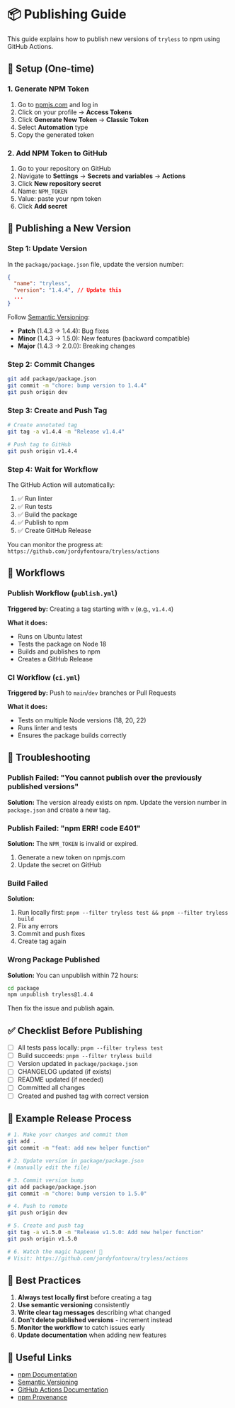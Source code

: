# 📦 Publishing Guide

This guide explains how to publish new versions of `tryless` to npm using GitHub Actions.

## 🔑 Setup (One-time)

### 1. Generate NPM Token

1. Go to [npmjs.com](https://www.npmjs.com/) and log in
2. Click on your profile → **Access Tokens**
3. Click **Generate New Token** → **Classic Token**
4. Select **Automation** type
5. Copy the generated token

### 2. Add NPM Token to GitHub

1. Go to your repository on GitHub
2. Navigate to **Settings** → **Secrets and variables** → **Actions**
3. Click **New repository secret**
4. Name: `NPM_TOKEN`
5. Value: paste your npm token
6. Click **Add secret**

## 🚀 Publishing a New Version

### Step 1: Update Version

In the `package/package.json` file, update the version number:

```json
{
  "name": "tryless",
  "version": "1.4.4", // Update this
  ...
}
```

Follow [Semantic Versioning](https://semver.org/):
- **Patch** (1.4.3 → 1.4.4): Bug fixes
- **Minor** (1.4.3 → 1.5.0): New features (backward compatible)
- **Major** (1.4.3 → 2.0.0): Breaking changes

### Step 2: Commit Changes

```bash
git add package/package.json
git commit -m "chore: bump version to 1.4.4"
git push origin dev
```

### Step 3: Create and Push Tag

```bash
# Create annotated tag
git tag -a v1.4.4 -m "Release v1.4.4"

# Push tag to GitHub
git push origin v1.4.4
```

### Step 4: Wait for Workflow

The GitHub Action will automatically:
1. ✅ Run linter
2. ✅ Run tests
3. ✅ Build the package
4. ✅ Publish to npm
5. ✅ Create GitHub Release

You can monitor the progress at:
`https://github.com/jordyfontoura/tryless/actions`

## 🔄 Workflows

### Publish Workflow (`publish.yml`)

**Triggered by:** Creating a tag starting with `v` (e.g., `v1.4.4`)

**What it does:**
- Runs on Ubuntu latest
- Tests the package on Node 18
- Builds and publishes to npm
- Creates a GitHub Release

### CI Workflow (`ci.yml`)

**Triggered by:** Push to `main`/`dev` branches or Pull Requests

**What it does:**
- Tests on multiple Node versions (18, 20, 22)
- Runs linter and tests
- Ensures the package builds correctly

## 🐛 Troubleshooting

### Publish Failed: "You cannot publish over the previously published versions"

**Solution:** The version already exists on npm. Update the version number in `package.json` and create a new tag.

### Publish Failed: "npm ERR! code E401"

**Solution:** The `NPM_TOKEN` is invalid or expired.
1. Generate a new token on npmjs.com
2. Update the secret on GitHub

### Build Failed

**Solution:** 
1. Run locally first: `pnpm --filter tryless test && pnpm --filter tryless build`
2. Fix any errors
3. Commit and push fixes
4. Create tag again

### Wrong Package Published

**Solution:** You can unpublish within 72 hours:
```bash
cd package
npm unpublish tryless@1.4.4
```

Then fix the issue and publish again.

## ✅ Checklist Before Publishing

- [ ] All tests pass locally: `pnpm --filter tryless test`
- [ ] Build succeeds: `pnpm --filter tryless build`
- [ ] Version updated in `package/package.json`
- [ ] CHANGELOG updated (if exists)
- [ ] README updated (if needed)
- [ ] Committed all changes
- [ ] Created and pushed tag with correct version

## 📝 Example Release Process

```bash
# 1. Make your changes and commit them
git add .
git commit -m "feat: add new helper function"

# 2. Update version in package/package.json
# (manually edit the file)

# 3. Commit version bump
git add package/package.json
git commit -m "chore: bump version to 1.5.0"

# 4. Push to remote
git push origin dev

# 5. Create and push tag
git tag -a v1.5.0 -m "Release v1.5.0: Add new helper function"
git push origin v1.5.0

# 6. Watch the magic happen! 🎉
# Visit: https://github.com/jordyfontoura/tryless/actions
```

## 🎯 Best Practices

1. **Always test locally first** before creating a tag
2. **Use semantic versioning** consistently
3. **Write clear tag messages** describing what changed
4. **Don't delete published versions** - increment instead
5. **Monitor the workflow** to catch issues early
6. **Update documentation** when adding new features

## 🔗 Useful Links

- [npm Documentation](https://docs.npmjs.com/)
- [Semantic Versioning](https://semver.org/)
- [GitHub Actions Documentation](https://docs.github.com/en/actions)
- [npm Provenance](https://docs.npmjs.com/generating-provenance-statements)

